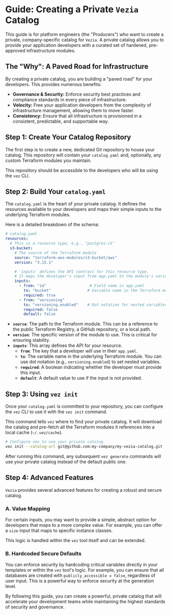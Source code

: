 # Guide: Creating a Private `Vezia` Catalog

This guide is for platform engineers (the "Producers") who want to create a private, company-specific catalog for `Vezia`. A private catalog allows you to provide your application developers with a curated set of hardened, pre-approved infrastructure modules.

## The "Why": A Paved Road for Infrastructure

By creating a private catalog, you are building a "paved road" for your developers. This provides numerous benefits:
*   **Governance & Security:** Enforce security best practices and compliance standards in every piece of infrastructure.
*   **Velocity:** Free your application developers from the complexity of infrastructure management, allowing them to move faster.
*   **Consistency:** Ensure that all infrastructure is provisioned in a consistent, predictable, and supportable way.

## Step 1: Create Your Catalog Repository

The first step is to create a new, dedicated Git repository to house your catalog. This repository will contain your `catalog.yaml` and, optionally, any custom Terraform modules you maintain.

This repository should be accessible to the developers who will be using the `vez` CLI.

## Step 2: Build Your `catalog.yaml`

The `catalog.yaml` is the heart of your private catalog. It defines the resources available to your developers and maps their simple inputs to the underlying Terraform modules.

Here is a detailed breakdown of the schema:

```yaml
# catalog.yaml
resources:
  # This is a resource type, e.g., "postgres:v1"
  s3-bucket:
    # The source of the Terraform module
    source: "terraform-aws-modules/s3-bucket/aws"
    version: "3.15.1"

    # 'inputs' defines the API contract for this resource type.
    # It maps the developer's input from app.yaml to the module's variables.
    inputs:
      - from: "id"                   # Field name in app.yaml
        to: "bucket"                # Variable name in the Terraform module
        required: true
      - from: "versioning"
        to: "versioning.enabled"    # Dot notation for nested variables
        required: false
        default: false
```

*   **`source`**: The path to the Terraform module. This can be a reference to the public Terraform Registry, a GitHub repository, or a local path.
*   **`version`**: The specific version of the module to use. This is critical for ensuring stability.
*   **`inputs`**: This array defines the API for your resource.
    *   **`from`**: The key that a developer will use in their `app.yaml`.
    *   **`to`**: The variable name in the underlying Terraform module. You can use dot notation (e.g., `versioning.enabled`) to set nested variables.
    *   **`required`**: A boolean indicating whether the developer must provide this input.
    *   **`default`**: A default value to use if the input is not provided.

## Step 3: Using `vez init`

Once your `catalog.yaml` is committed to your repository, you can configure the `vez` CLI to use it with the `vez init` command.

This command tells `vez` where to find your private catalog. It will download the catalog and pre-fetch all the Terraform modules it references into a local cache (`~/.vez/cache`).

```bash
# Configure vez to use your private catalog
vez init --catalog-url git@github.com:my-company/my-vezia-catalog.git
```

After running this command, any subsequent `vez generate` commands will use your private catalog instead of the default public one.

## Step 4: Advanced Features

`Vezia` provides several advanced features for creating a robust and secure catalog.

### A. Value Mapping

For certain inputs, you may want to provide a simple, abstract option for developers that maps to a more complex value. For example, you can offer a `size` input that maps to specific instance classes.

This logic is handled within the `vez` tool itself and can be extended.

### B. Hardcoded Secure Defaults

You can enforce security by hardcoding critical variables directly in your templates or within the `vez` tool's logic. For example, you can ensure that all databases are created with `publicly_accessible = false`, regardless of user input. This is a powerful way to enforce security at the generation level.

By following this guide, you can create a powerful, private catalog that will accelerate your development teams while maintaining the highest standards of security and governance.
